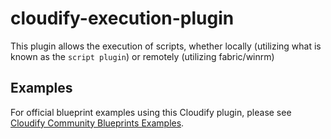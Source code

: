 # cloudify-execution-plugin

This plugin allows the execution of scripts, whether locally (utilizing what is known as the `script plugin`) or remotely (utilizing fabric/winrm) 

## Examples
For official blueprint examples using this Cloudify plugin, please see [Cloudify Community Blueprints Examples](https://github.com/cloudify-community/blueprint-examples/).
